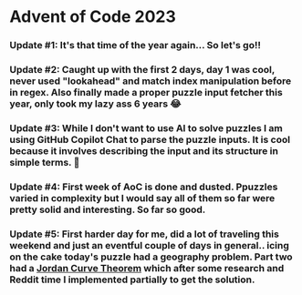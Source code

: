 # Advent of Code 2023

### Update #1: It's that time of the year again... So let's go!!
### Update #2: Caught up with the first 2 days, day 1 was cool, never used "lookahead" and match index manipulation before in regex. Also finally made a proper puzzle input fetcher this year, only took my lazy ass 6 years 😂
### Update #3: While I don't want to use AI to solve puzzles I am using GitHub Copilot Chat to parse the puzzle inputs. It is cool because it involves describing the input and its structure in simple terms. 🍿
### Update #4: First week of AoC is done and dusted. Ppuzzles varied in complexity but I would say all of them so far were pretty solid and interesting. So far so good. 
### Update #5: First harder day for me, did a lot of traveling this weekend and just an eventful couple of days in general.. icing on the cake today's puzzle had a geography problem. Part two had a [Jordan Curve Theorem](https://en.wikipedia.org/wiki/Jordan_curve_theorem) which after some research and Reddit time I implemented partially to get the solution.
